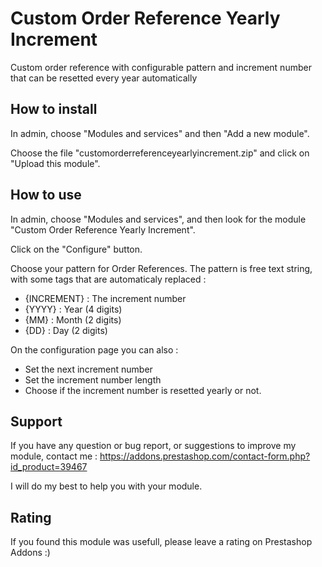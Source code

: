 # Custom Order Reference Yearly Increment

Custom order reference with configurable pattern and increment number that can be resetted every year automatically

## How to install

In admin, choose "Modules and services" and then "Add a new module". 

Choose the file "customorderreferenceyearlyincrement.zip" and click on "Upload this module".

## How to use

In admin, choose "Modules and services", and then look for the module "Custom Order Reference Yearly Increment".

Click on the "Configure" button.

Choose your pattern for Order References.
The pattern is free text string, with some tags that are automaticaly replaced :
- {INCREMENT} : The increment number
- {YYYY} : Year (4 digits)
- {MM} : Month (2 digits)
- {DD} : Day (2 digits)

On the configuration page you can also :
- Set the next increment number
- Set the increment number length
- Choose if the increment number is resetted yearly or not.

## Support

If you have any question or bug report, or suggestions to improve my module, contact me : https://addons.prestashop.com/contact-form.php?id_product=39467

I will do my best to help you with your module.

## Rating

If you found this module was usefull, please leave a rating on Prestashop Addons :)